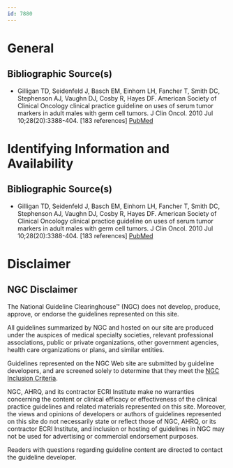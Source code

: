 ```yaml
---
id: 7880
---
```


# General

## Bibliographic Source(s)

- Gilligan TD, Seidenfeld J, Basch EM, Einhorn LH, Fancher T, Smith DC, Stephenson AJ, Vaughn DJ, Cosby R, Hayes DF. American Society of Clinical Oncology clinical practice guideline on uses of serum tumor markers in adult males with germ cell tumors. J Clin Oncol. 2010 Jul 10;28(20):3388-404. [183 references] [ PubMed ](http://www.ncbi.nlm.nih.gov/entrez/query.fcgi?cmd=Retrieve&db=pubmed&dopt=Abstract&list_uids=20530278)

# Identifying Information and Availability

## Bibliographic Source(s)

- Gilligan TD, Seidenfeld J, Basch EM, Einhorn LH, Fancher T, Smith DC, Stephenson AJ, Vaughn DJ, Cosby R, Hayes DF. American Society of Clinical Oncology clinical practice guideline on uses of serum tumor markers in adult males with germ cell tumors. J Clin Oncol. 2010 Jul 10;28(20):3388-404. [183 references] [ PubMed ](http://www.ncbi.nlm.nih.gov/entrez/query.fcgi?cmd=Retrieve&db=pubmed&dopt=Abstract&list_uids=20530278)

# Disclaimer

## NGC Disclaimer

The National Guideline Clearinghouse™ (NGC) does not develop, produce, approve, or endorse the guidelines represented on this site.

All guidelines summarized by NGC and hosted on our site are produced under the auspices of medical specialty societies, relevant professional associations, public or private organizations, other government agencies, health care organizations or plans, and similar entities.

Guidelines represented on the NGC Web site are submitted by guideline developers, and are screened solely to determine that they meet the [NGC Inclusion Criteria](/help-and-about/summaries/inclusion-criteria).

NGC, AHRQ, and its contractor ECRI Institute make no warranties concerning the content or clinical efficacy or effectiveness of the clinical practice guidelines and related materials represented on this site. Moreover, the views and opinions of developers or authors of guidelines represented on this site do not necessarily state or reflect those of NGC, AHRQ, or its contractor ECRI Institute, and inclusion or hosting of guidelines in NGC may not be used for advertising or commercial endorsement purposes.

Readers with questions regarding guideline content are directed to contact the guideline developer.

